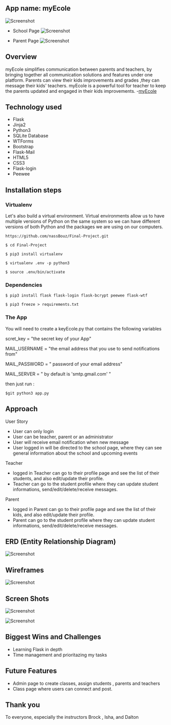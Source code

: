 ## App name: myEcole 
![Screenshot ](../master/myEcole.png)


- School Page
![Screenshot ](../master/schoolpage.png)

- Parent Page 
![Screenshot ](../master/parentPage.png)



## Overview
myEcole simplifies communication between parents and teachers, by bringing together all communication solutions and features under one platform. Parents can view their kids improvements and grades ,they can message their kids' teachers. myEcole is a powerful tool for teacher to keep the parents updated and engaged in their kids improvements. 
-[myEcole](https://myecole-flask.herokuapp.com/)

## Technology used
- Flask
- Jinja2
- Python3
- SQLite Database
- WTForms
- Bootstrap
- Flask-Mail
- HTML5
- CSS3
- Flask-login
- Peewee

## Installation steps

### Virtualenv
Let's also build a virtual environment. Virtual environments allow us to have multiple versions of Python on the same system so we can have different versions of both Python and the packages we are using on our computers.

```https://github.com/nassBouz/Final-Project.git```

```$ cd Final-Project```

```$ pip3 install virtualenv```

```$ virtualenv .env -p python3```

```$ source .env/bin/activate```

### Dependencies 

```$ pip3 install flask flask-login flask-bcrypt peewee flask-wtf```

```$ pip3 freeze > requirements.txt```

### The App
You will need to create a keyEcole.py that contains the following variables

 scret_key = "the secret key of your App"
 
 MAIL_USERNAME = "the email address that you use to send notifications from"
 
 MAIL_PASSWORD = " password of your email address"
 
 MAIL_SERVER = " by default is 'smtp.gmail.com' "

then just run :

```$git python3 app.py```


## Approach

User Story
- User can only login
- User can be teacher, parent or an administrator
- User will receive email notification when new message
- User logged in will be directed to the school page, where they can see general information about the school and upcoming events

Teacher
- logged in Teacher can go to their profile page and see the list of their students, and also edit/update their profile.
- Teacher can go to the student profile where they can update student informations, send/edit/delete/receive messages.

Parent 
- logged in Parent can go to their profile page and see the list of their kids, and also edit/update their profile.
- Parent can go to the student profile where they can update student informations, send/edit/delete/receive messages.
 
## ERD (Entity Relationship Diagram)
 ![Screenshot ](../master/IMG_2566.JPG)
 
## Wireframes
 ![Screenshot ](../master/IMG_2863.JPG)
 
## Screen Shots 
![Screenshot ](../master/errorhandling.png)

![Screenshot ](../master/displayStudents.png)
 
## Biggest Wins and Challenges
- Learning Flask in depth
- Time management and prioritazing my tasks



## Future Features
- Admin page to create classes, assign students , parents and teachers
- Class page where users can connect and post.

## Thank you 
To everyone, especially the instructors Brock , Isha, and Dalton
